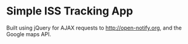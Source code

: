 Simple ISS Tracking App
=======================

Built using jQuery for AJAX requests to http://open-notify.org, and the Google maps API.